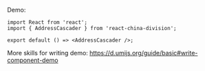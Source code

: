 Demo:

```tsx
import React from 'react';
import { AddressCascader } from 'react-china-division';

export default () => <AddressCascader />;
```

More skills for writing demo: https://d.umijs.org/guide/basic#write-component-demo
